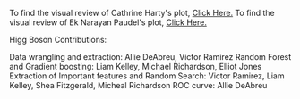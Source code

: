 To find the visual review of Cathrine Harty's plot, [Click Here.](https://github.com/702416501/DSPS_cHarty/blob/master/HW8/VisReview_aDeAbreu.md)
To find the visual review of Ek Narayan Paudel's plot, [Click Here.](https://github.com/702416501/DSPS_EPAUDEL/blob/master/HW8_ePaudel/VisReview_aDeAbreu.md)


Higg Boson Contributions:

Data wrangling and extraction: Allie DeAbreu, Victor Ramirez
Random Forest and Gradient boosting: Liam Kelley, Michael Richardson, Elliot Jones
Extraction of Important features and Random Search: Victor Ramirez, Liam Kelley, Shea Fitzgerald, Micheal Richardson
ROC curve: Allie DeAbreu
